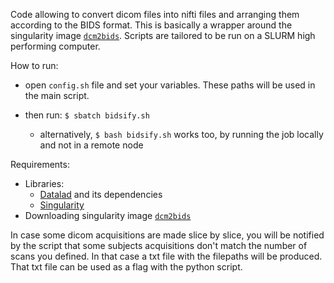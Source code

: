 Code allowing to convert dicom files into nifti files and arranging them according to the BIDS format. This is basically a wrapper around the singularity image [```dcm2bids```](https://unfmontreal.github.io/Dcm2Bids/3.2.0/). 
Scripts are tailored to be run on a SLURM high performing computer.

How to run:

- open ```config.sh``` file and set your variables. These paths will be used in the main script.

- then run: ```$ sbatch bidsify.sh```
  - alternatively, ```$ bash bidsify.sh``` works too, by running the job locally and not in a remote node

Requirements:
- Libraries:
  - [Datalad](https://github.com/datalad) and its dependencies 
  - [Singularity](https://docs.sylabs.io/guides/3.0/user-guide/installation.html)
- Downloading singularity image [```dcm2bids```](https://unfmontreal.github.io/Dcm2Bids/3.0.1/get-started/install/#containers)

In case some dicom acquisitions are made slice by slice, you will be notified by the script that some subjects acquisitions don't match the number of scans you defined. In that case a txt file with the filepaths will be produced. That txt file can be used as a flag with the python script.
